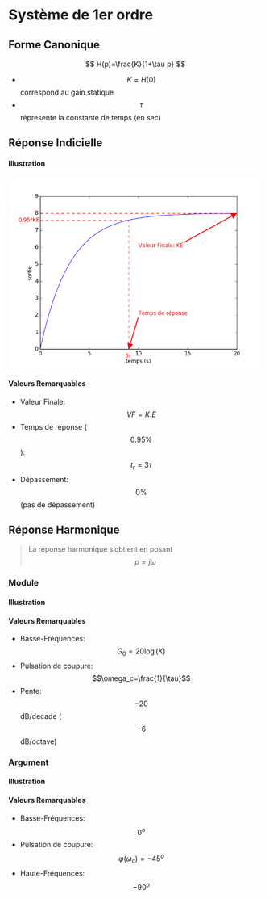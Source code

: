 # Système de 1er ordre

## Forme Canonique

$$
H(p)=\frac{K}{1+\tau p}
$$

* $$K=H(0)$$ correspond au gain statique
* $$\tau$$ répresente la constante de temps (en sec)

## Réponse Indicielle 

#### Illustration

![Réponse Indicielle (échelon d’amplitude E=2)](fig1.png)

#### Valeurs Remarquables

* Valeur Finale: $$VF=K.E$$
* Temps de réponse ($$0.95\%$$): $$t_r=3\tau$$
* Dépassement: $$0\%$$ (pas de dépassement)

## Réponse Harmonique 

> La réponse harmonique s’obtient en posant $$p=j\omega$$

### Module

#### Illustration


#### Valeurs Remarquables

* Basse-Fréquences: $$G_0=20\log(K)$$
* Pulsation de coupure: $$\omega_c=\frac{1}{\tau}$$
* Pente: $$-20$$ dB/decade ($$-6$$ dB/octave)

### Argument

#### Illustration



#### Valeurs Remarquables

* Basse-Fréquences: $$0^o$$
* Pulsation de coupure: $$\varphi(\omega_c)=-45^o$$
* Haute-Fréquences: $$-90^o$$



